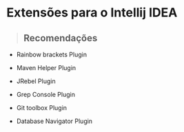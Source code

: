# Extensões para o Intellij IDEA

> ## **Recomendações**

* Rainbow brackets Plugin

* Maven Helper Plugin

* JRebel Plugin

* Grep Console Plugin

* Git toolbox Plugin

* Database Navigator Plugin
